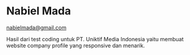 # Nabiel Mada
nabielmada@gmail.com

Hasil dari test coding untuk PT. Uniktif Media Indonesia yaitu membuat website company profile yang responsive dan menarik.